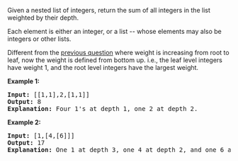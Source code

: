 <div><p>Given a nested list of integers, return the sum of all integers in the list weighted by their depth.</p>

<p>Each element is either an integer, or a list -- whose elements may also be integers or other lists.</p>

<p>Different from the <a href="https://leetcode.com/problems/nested-list-weight-sum/">previous question</a> where weight is increasing from root to leaf, now the weight is defined from bottom up. i.e., the leaf level integers have weight 1, and the root level integers have the largest weight.</p>

<p><strong>Example 1:</strong></p>

<div>
<pre><strong>Input: </strong><span id="example-input-1-1">[[1,1],2,[1,1]]</span>
<strong>Output: </strong><span id="example-output-1">8 
<strong>Explanation: </strong>F</span>our 1's at depth 1, one 2 at depth 2.
</pre>

<div>
<p><strong>Example 2:</strong></p>

<pre><strong>Input: </strong><span id="example-input-2-1">[1,[4,[6]]]</span>
<strong>Output: </strong><span id="example-output-2">17 
<strong>Explanation:</strong> O</span>ne 1 at depth 3, one 4 at depth 2, and one 6 at depth 1; 1*3 + 4*2 + 6*1 = 17.
</pre>
</div>
</div>
</div>